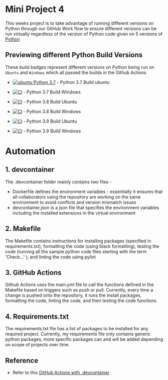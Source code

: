 # Mini Project 4

This weeks project is to take advantage of running different versions on Python through our GitHub Work flow to ensure different versions can be run virtually regardless of the version of Python code given on 5 versions of [Python](https://github.com/nogibjj/matrix_testing_keon/actions/runs/6254962670)

## Previewing different Python Build Versions

These build badges represent different versions on Python being run on `Ubuntu` and `Windows` which all passed the builds in the Github Actions

* [![ubuntu Python 3.7](https://github.com/nogibjj/matrix_testing_keon/actions/workflows/cicd.yml/badge.svg)](https://github.com/nogibjj/matrix_testing_keon/actions/workflows/cicd.yml) - Python 3.7 Build ubuntu

* [![CI](https://github.com/nogibjj/matrix_testing_keon/actions/workflows/cicd.yml/badge.svg)](https://github.com/nogibjj/matrix_testing_keon/actions/workflows/cicd.yml)  - Python 3.7 Build Windows

* [![CI](https://github.com/nogibjj/matrix_testing_keon/actions/workflows/cicd.yml/badge.svg)](https://github.com/nogibjj/matrix_testing_keon/actions/workflows/cicd.yml) - Python 3.8 Build Ubuntu

* [![CI](https://github.com/nogibjj/matrix_testing_keon/actions/workflows/cicd.yml/badge.svg)](https://github.com/nogibjj/matrix_testing_keon/actions/workflows/cicd.yml) - Python 3.8 Build Windows

* [![CI](https://github.com/nogibjj/matrix_testing_keon/actions/workflows/cicd.yml/badge.svg)](https://github.com/nogibjj/matrix_testing_keon/actions/workflows/cicd.yml) - Python 3.9 Build Ubuntu

* [![CI](https://github.com/nogibjj/matrix_testing_keon/actions/workflows/cicd.yml/badge.svg)](https://github.com/nogibjj/matrix_testing_keon/actions/workflows/cicd.yml) - Python 3.9 Build Windows

# Automation 



## 1. devcontainer

The .devcontainer folder mainly contains two files -

* Dockerfile defines the environment variables - essentially it ensures that all collaborators using the repository are working on the same environment to avoid conflicts and version mismatch issues
* devcontainer.json is a json file that specifies the environment variables including the installed extensions in the virtual environment

## 2. Makefile

The Makefile contains instructions for installing packages (specified in requirements.txt), formatting the code (using black formatting), testing the code (running all the sample python code files starting with the term 'Check...' ), and linting the code using pylint


## 3. GitHub Actions
  
Github Actions uses the main.yml file to call the functions defined in the Makefile based on triggers such as push or pull. Currently, every time a change is pushed onto the repository, it runs the install packages, formatting the code, linting the code, and then testing the code functions
  
## 4. Requirements.txt

The requirements.txt file has a list of packages to be installed for any required project. Currently, my requirements file only contains generic python packages, more specific packages can and will be added depending on scope of projects over time.


## Reference

* Refer to this [GitHub Actions with .devcontainer](https://github.com/nogibjj/matrix_testing_keon/blob/main/.github/workflows/cicd.yml)
